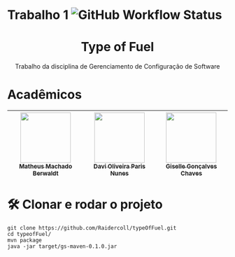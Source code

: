 # Trabalho 1 ![GitHub Workflow Status](https://img.shields.io/github/workflow/status/Raidercoll/superLuxury/maven)
<h1 align="center">Type of Fuel</h1>
<p align="center">Trabalho da disciplina de Gerenciamento de Configuração de Software</p>

# Acadêmicos

| [<img src="https://avatars.githubusercontent.com/u/111932796?v=4" width=115><br><sub>Matheus Machado Berwaldt</sub>](https://github.com/MatheusBerwaldt) |  [<img src="https://avatars.githubusercontent.com/u/103294834?v=4" width=115><br><sub>Davi Oliveira Paris Nunes</sub>](https://github.com/Raidercoll) |  [<img src="https://avatars.githubusercontent.com/u/112208391?v=4" width=115><br><sub>Giselle Gonçalves Chaves</sub>](https://github.com/GiselleChaves) |
| :---: | :---: | :---: |

# 🛠️ Clonar e rodar o projeto

```console
git clone https://github.com/Raidercoll/typeOfFuel.git
cd typeofFuel/
mvn package
java -jar target/gs-maven-0.1.0.jar
```
